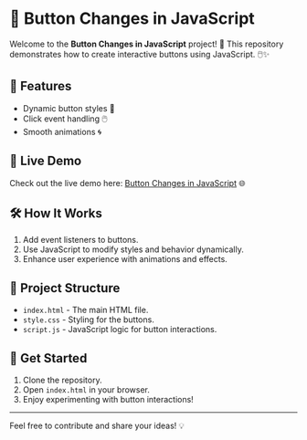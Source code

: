 # 🎨 Button Changes in JavaScript

Welcome to the **Button Changes in JavaScript** project! 🚀 This repository demonstrates how to create interactive buttons using JavaScript. 🖱️✨

## 🌟 Features
- Dynamic button styles 🎨
- Click event handling 🖱️
- Smooth animations 🌀

## 📖 Live Demo
Check out the live demo here: [Button Changes in JavaScript](https://mkokeshi.github.io/Button-Javascript/) 🌐

## 🛠️ How It Works
1. Add event listeners to buttons.
2. Use JavaScript to modify styles and behavior dynamically.
3. Enhance user experience with animations and effects.

## 📂 Project Structure
- `index.html` - The main HTML file.
- `style.css` - Styling for the buttons.
- `script.js` - JavaScript logic for button interactions.

## 🚀 Get Started
1. Clone the repository.
2. Open `index.html` in your browser.
3. Enjoy experimenting with button interactions!

---

Feel free to contribute and share your ideas! 💡